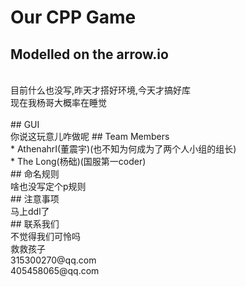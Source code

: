 # Our CPP Game
## Modelled on the arrow.io
<br>
    目前什么也没写,昨天才搭好环境,今天才搞好库<br>
    现在我杨哥大概率在睡觉<br>
<br>
## GUI<br>
    你说这玩意儿咋做呢
## Team Members<br>
    * AthenahrI(董震宇)(也不知为何成为了两个人小组的组长)<br>
    * The Long(杨础)(国服第一coder)<br>
## 命名规则<br>
    啥也没写定个p规则<br>
## 注意事项<br>
    马上ddl了<br>
## 联系我们<br>
    不觉得我们可怜吗<br>
    救救孩子<br>
    315300270@qq.com<br>
    405458065@qq.com<br>
